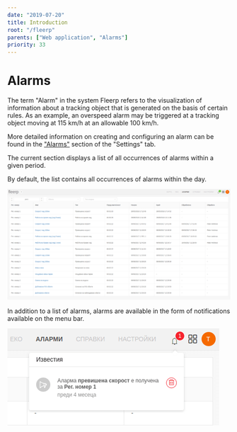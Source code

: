 ```yaml
---
date: "2019-07-20"
title: Introduction
root: "/fleerp"
parents: ["Web application", "Alarms"]
priority: 33
---
```


# Alarms

The term "Alarm" in the system Fleerp refers to the visualization of information about a tracking object that is generated on the basis of certain rules.
As an example, an overspeed alarm may be triggered at a tracking object moving at 115 km/h at an allowable 100 km/h.

More detailed information on creating and configuring an alarm can be found in the ["Alarms"](../web/settings/alarms) section of the "Settings" tab.

The current section displays a list of all occurrences of alarms within a given period.

By default, the list contains all occurrences of alarms within the day.

![Alarms](alarms.png)

In addition to a list of alarms, alarms are available in the form of notifications available on the menu bar.

![AlarmNotification](alarm-notification.png)
